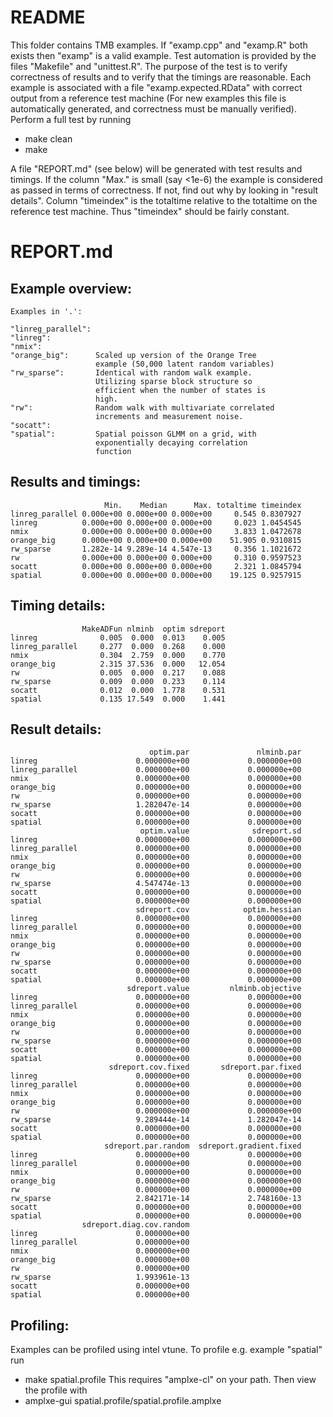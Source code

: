 README
======
This folder contains TMB examples. If "examp.cpp" and "examp.R" both exists then "examp" is a valid example.
Test automation is provided by the files "Makefile" and "unittest.R". The purpose of the test is to
verify correctness of results and to verify that the timings are reasonable. Each example is associated with
a file "examp.expected.RData" with correct output from a reference test machine (For new examples this file is automatically generated, and correctness must be manually verified).
Perform a full test by running
* make clean
* make

A file "REPORT.md" (see below) will be generated with test results and timings. 
If the column "Max." is small (say <1e-6) the example is considered as passed in terms of correctness. 
If not, find out why by looking in "result details".
Column "timeindex" is the totaltime relative to the totaltime on the reference test machine. 
Thus "timeindex" should be fairly constant.

REPORT.md
=========

Example overview:
-----------------
    Examples in '.':
    
    "linreg_parallel": 
    "linreg":          
    "nmix":            
    "orange_big":      Scaled up version of the Orange Tree
                       example (50,000 latent random variables)
    "rw_sparse":       Identical with random walk example.
                       Utilizing sparse block structure so
                       efficient when the number of states is
                       high.
    "rw":              Random walk with multivariate correlated
                       increments and measurement noise.
    "socatt":          
    "spatial":         Spatial poisson GLMM on a grid, with
                       exponentially decaying correlation
                       function
    
    
Results and timings:
--------------------
                         Min.    Median      Max. totaltime timeindex
    linreg_parallel 0.000e+00 0.000e+00 0.000e+00     0.545 0.8307927
    linreg          0.000e+00 0.000e+00 0.000e+00     0.023 1.0454545
    nmix            0.000e+00 0.000e+00 0.000e+00     3.833 1.0472678
    orange_big      0.000e+00 0.000e+00 0.000e+00    51.905 0.9310815
    rw_sparse       1.282e-14 9.289e-14 4.547e-13     0.356 1.1021672
    rw              0.000e+00 0.000e+00 0.000e+00     0.310 0.9597523
    socatt          0.000e+00 0.000e+00 0.000e+00     2.321 1.0845794
    spatial         0.000e+00 0.000e+00 0.000e+00    19.125 0.9257915
    
Timing details:
---------------
                    MakeADFun nlminb  optim sdreport
    linreg              0.005  0.000  0.013    0.005
    linreg_parallel     0.277  0.000  0.268    0.000
    nmix                0.304  2.759  0.000    0.770
    orange_big          2.315 37.536  0.000   12.054
    rw                  0.005  0.000  0.217    0.088
    rw_sparse           0.009  0.000  0.233    0.114
    socatt              0.012  0.000  1.778    0.531
    spatial             0.135 17.549  0.000    1.441
    
Result details:
---------------
                                   optim.par               nlminb.par
    linreg                      0.000000e+00             0.000000e+00
    linreg_parallel             0.000000e+00             0.000000e+00
    nmix                        0.000000e+00             0.000000e+00
    orange_big                  0.000000e+00             0.000000e+00
    rw                          0.000000e+00             0.000000e+00
    rw_sparse                   1.282047e-14             0.000000e+00
    socatt                      0.000000e+00             0.000000e+00
    spatial                     0.000000e+00             0.000000e+00
                                 optim.value              sdreport.sd
    linreg                      0.000000e+00             0.000000e+00
    linreg_parallel             0.000000e+00             0.000000e+00
    nmix                        0.000000e+00             0.000000e+00
    orange_big                  0.000000e+00             0.000000e+00
    rw                          0.000000e+00             0.000000e+00
    rw_sparse                   4.547474e-13             0.000000e+00
    socatt                      0.000000e+00             0.000000e+00
    spatial                     0.000000e+00             0.000000e+00
                                sdreport.cov            optim.hessian
    linreg                      0.000000e+00             0.000000e+00
    linreg_parallel             0.000000e+00             0.000000e+00
    nmix                        0.000000e+00             0.000000e+00
    orange_big                  0.000000e+00             0.000000e+00
    rw                          0.000000e+00             0.000000e+00
    rw_sparse                   0.000000e+00             0.000000e+00
    socatt                      0.000000e+00             0.000000e+00
    spatial                     0.000000e+00             0.000000e+00
                              sdreport.value         nlminb.objective
    linreg                      0.000000e+00             0.000000e+00
    linreg_parallel             0.000000e+00             0.000000e+00
    nmix                        0.000000e+00             0.000000e+00
    orange_big                  0.000000e+00             0.000000e+00
    rw                          0.000000e+00             0.000000e+00
    rw_sparse                   0.000000e+00             0.000000e+00
    socatt                      0.000000e+00             0.000000e+00
    spatial                     0.000000e+00             0.000000e+00
                          sdreport.cov.fixed       sdreport.par.fixed
    linreg                      0.000000e+00             0.000000e+00
    linreg_parallel             0.000000e+00             0.000000e+00
    nmix                        0.000000e+00             0.000000e+00
    orange_big                  0.000000e+00             0.000000e+00
    rw                          0.000000e+00             0.000000e+00
    rw_sparse                   9.289444e-14             1.282047e-14
    socatt                      0.000000e+00             0.000000e+00
    spatial                     0.000000e+00             0.000000e+00
                         sdreport.par.random  sdreport.gradient.fixed
    linreg                      0.000000e+00             0.000000e+00
    linreg_parallel             0.000000e+00             0.000000e+00
    nmix                        0.000000e+00             0.000000e+00
    orange_big                  0.000000e+00             0.000000e+00
    rw                          0.000000e+00             0.000000e+00
    rw_sparse                   2.842171e-14             2.748160e-13
    socatt                      0.000000e+00             0.000000e+00
    spatial                     0.000000e+00             0.000000e+00
                    sdreport.diag.cov.random
    linreg                      0.000000e+00
    linreg_parallel             0.000000e+00
    nmix                        0.000000e+00
    orange_big                  0.000000e+00
    rw                          0.000000e+00
    rw_sparse                   1.993961e-13
    socatt                      0.000000e+00
    spatial                     0.000000e+00

Profiling:
----------
Examples can be profiled using intel vtune. To profile e.g. example "spatial" run
* make spatial.profile
This requires "amplxe-cl" on your path. Then view the profile with
* amplxe-gui spatial.profile/spatial.profile.amplxe
